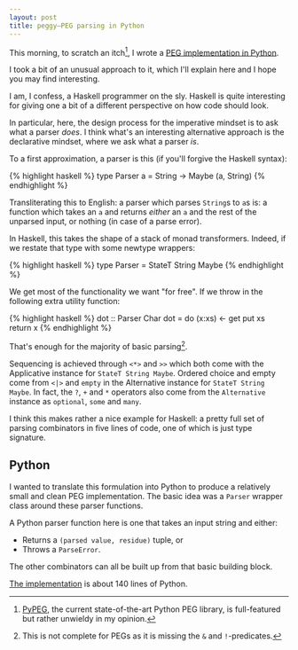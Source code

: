 ```yaml
---
layout: post
title: peggy—PEG parsing in Python
---
```

This morning, to scratch an itch[^pypeg], I wrote a [PEG implementation
in Python][peggy].

I took a bit of an unusual approach to it, which I'll explain here and I
hope you may find interesting.

I am, I confess, a Haskell programmer on the sly. Haskell is quite
interesting for giving one a bit of a different perspective on how code
should look.

In particular, here, the design process for the imperative mindset is to
ask what a parser _does_. I think what's an interesting alternative
approach is the declarative mindset, where we ask what a parser _is_.

To a first approximation, a parser is this (if you'll forgive the
Haskell syntax):

{% highlight haskell %}
type Parser a = String -> Maybe (a, String)
{% endhighlight %}

Transliterating this to English: a parser which parses `String`s to `a`s
is: a function which takes an `a` and returns *either* an `a` and the
rest of the unparsed input, or nothing (in case of a parse error).

In Haskell, this takes the shape of a stack of monad transformers.
Indeed, if we restate that type with some newtype wrappers:

{% highlight haskell %}
type Parser = StateT String Maybe
{% endhighlight %}

We get most of the functionality we want "for free". If we throw in the
following extra utility function:

{% highlight haskell %}
dot :: Parser Char
dot = do (x:xs) <- get
         put xs
         return x
{% endhighlight %}

That's enough for the majority of basic parsing[^preds].

Sequencing is achieved through `<*>` and `>>` which both come with the
Applicative instance for `StateT String Maybe`. Ordered choice and empty
come from `<|>` and `empty` in the Alternative instance for `StateT
String Maybe`. In fact, the `?`, `+` and `*` operators also come from
the `Alternative` instance as `optional`, `some` and `many`.

I think this makes rather a nice example for Haskell: a pretty full
set of parsing combinators in five lines of code, one of which is just type
signature.

Python
------

I wanted to translate this formulation into Python to produce a
relatively small and clean PEG implementation. The basic idea was a
`Parser` wrapper class around these parser functions.

A Python parser function here is one that takes an input string and
either:

* Returns a `(parsed value, residue)` tuple, or
* Throws a `ParseError`.

The other combinators can all be built up from that basic building
block.

[The implementation][peggy-impl] is about 140 lines of Python.

[^pypeg]: [PyPEG][pypeg], the current state-of-the-art Python PEG
          library, is full-featured but rather unwieldy in my opinion.

[^preds]: This is not complete for PEGs as it is missing the `&` and
          `!`-predicates.

[peggy]: https://github.com/prophile/peggy
[peggy-impl]: https://github.com/prophile/peggy/blob/master/peggy/__init__.py
[pypeg]: http://fdik.org/pyPEG/

